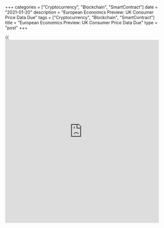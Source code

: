 +++
categories = ["Cryptocurrency", "Blockchain", "SmartContract"]
date = "2021-01-20"
description = "European Economics Preview: UK Consumer Price Data Due"
tags = ["Cryptocurrency", "Blockchain", "SmartContract"]
title = "European Economics Preview: UK Consumer Price Data Due"
type = "post"
+++

{{<iframe id="large-banner" src="https://www.bounty.group/#slide=7.0" width="100%" height="600" scrolling="no" style="border: 0px solid rgb(216, 221, 230); border-radius: 3px;">}}

Consumer and producer prices from the UK are due on Wednesday,
headlining a light day for the European economic [news](https://www.letsplayfx.com/blog/forex-news-website/).

At 2.00 am ET, the Office for National Statistics is set to publish UK
consumer and producer prices for December. Inflation is seen rising to
0.5 percent from 0.3 percent in November.

UK factory gate prices are expected to drop 0.6 percent on year in
December, after easing 0.8 percent in November. Economists forecast
input prices to climb 1 percent following a 0.5 percent drop a month
ago.

In the meantime, Destatis releases Germany's producer price figures for
December. Economists forecast producer prices to fall 0.3 percent
annually after easing 0.5 percent in November.

At 3.00 am ET, consumer price figures are due from Austria.

At 5.00 am ET, Eurostat publishes euro area final consumer price data
for December. According to initial estimate, consumer prices dropped 0.3
percent year-on-year, the same as in November.

For comments and feedback [contact](https://www.playgroundfx.com/contact/): editorial@rtt[news](https://www.letsplayfx.com/blog/forex-news-website/).com

[Economic News][1]

 **What parts of the world are seeing the best (and worst) economic
performances lately? Click[here][2] to check out our [Econ Scorecard][2]
and find out! See up-to-the-moment [ranking](https://www.playgroundfx.com/blog/crypto-exchange-ranking/)s for the best and worst
performers in [GDP][2], [unemployment rate][3], [inflation][4] and much
more.**

   1. www.rtt[news](https://www.letsplayfx.com/blog/forex-news-website/).com/Content/EconomicNews.aspx
   2. www.rtt[news](https://www.letsplayfx.com/blog/forex-news-website/).com/economic-scorecard/world-rank/GDP/highest-performance.aspx
   3. www.rtt[news](https://www.letsplayfx.com/blog/forex-news-website/).com/economic-scorecard/world-rank/unemployment-rate/lowest-performance.aspx
   4. www.rtt[news](https://www.letsplayfx.com/blog/forex-news-website/).com/economic-scorecard/world-rank/CPI/highest-performance.aspx